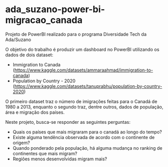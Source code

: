# ada_suzano-power-bi-migracao_canada
Projeto de PowerBI realizado para o programa Diversidade Tech da Ada/Suzano

O objetivo do trabalho é produzir um dashboard no PowerBI utilizando os dados de dois dataset:
- Immigration to Canada (https://www.kaggle.com/datasets/ammaraahmad/immigration-to-canada)
- Population by Country - 2020 (https://www.kaggle.com/datasets/tanuprabhu/population-by-country-2020)

O primeiro dataset traz o número de imigrações feitas para o Canadá de 1980 a 2013, enquanto o segundo traz, dentre outros, dados de população, área e migração dos países.

Neste projeto, busca-se responder as seguintes perguntas:
- Quais os países que mais migraram para o canadá ao longo do tempo?
- Existe alguma tendência observada de acordo com o continente de origem?
- Quando ponderado pela população, há alguma mudança no ranking de continentes que mais migram?
- Regiões menos desenvolvidas migram mais?
